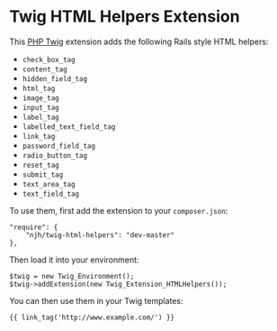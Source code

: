 Twig HTML Helpers Extension
==========================

This [PHP Twig] extension adds the following Rails style HTML helpers:

* ```check_box_tag```
* ```content_tag```
* ```hidden_field_tag```
* ```html_tag```
* ```image_tag```
* ```input_tag```
* ```label_tag```
* ```labelled_text_field_tag```
* ```link_tag```
* ```password_field_tag```
* ```radio_button_tag```
* ```reset_tag```
* ```submit_tag```
* ```text_area_tag```
* ```text_field_tag```


To use them, first add the extension to your ```composer.json```:

    "require": {
        "njh/twig-html-helpers": "dev-master"
    },

Then load it into your environment:

    $twig = new Twig_Environment();
    $twig->addExtension(new Twig_Extension_HTMLHelpers());


You can then use them in your Twig templates:

    {{ link_tag('http://www.example.com/') }}



[PHP Twig]: http://twig.sensiolabs.org
